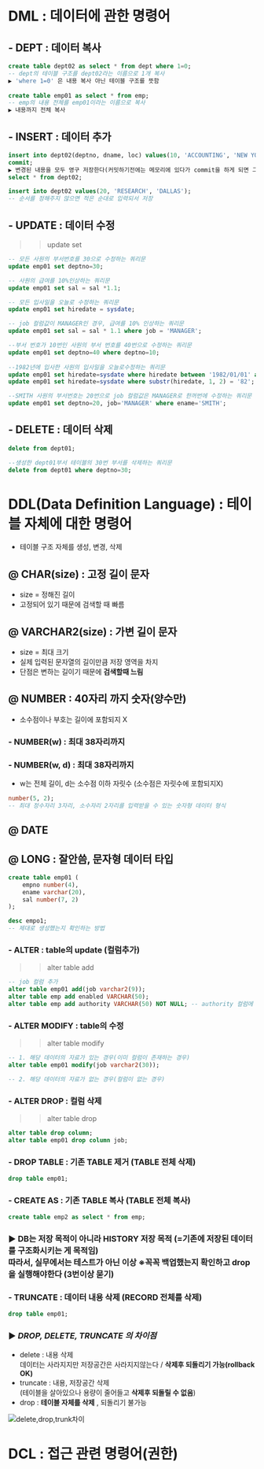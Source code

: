 # DML : 데이터에 관한 명령어 
## - DEPT : 데이터 복사 
```sql
create table dept02 as select * from dept where 1=0;
-- dept의 테이블 구조를 dept02라는 이름으로 1개 복사
▶ 'where 1=0' 은 내용 복사 아닌 테이블 구조를 뜻함
 
create table emp01 as select * from emp;
-- emp의 내용 전체를 emp01이라는 이름으로 복사
▶ 내용까지 전체 복사 
```


## - INSERT : 데이터 추가
```sql
insert into dept02(deptno, dname, loc) values(10, 'ACCOUNTING', 'NEW YORK');
commit;
▶ 변경된 내용을 모두 영구 저장한다(커밋하기전에는 메모리에 있다가 commit을 하게 되면 그때 파일로 저장한다)
select * from dept02;

insert into dept02 values(20, 'RESEARCH', 'DALLAS');
-- 순서를 정해주지 않으면 적은 순대로 입력되서 저장
```

## - UPDATE : 데이터 수정
>> update set 
```sql
-- 모든 사원의 부서번호를 30으로 수정하는 쿼리문
update emp01 set deptno=30;

-- 사원의 급여를 10%인상하는 쿼리문 
update emp01 set sal = sal *1.1;

-- 모든 입사일을 오늘로 수정하는 쿼리문
update emp01 set hiredate = sysdate;

-- job 컬럼값이 MANAGER인 경우, 급여를 10% 인상하는 쿼리문
update emp01 set sal = sal * 1.1 where job = 'MANAGER';

--부서 번호가 10번인 사원의 부서 번호를 40번으로 수정하는 쿼리문
update emp01 set deptno=40 where deptno=10;
 
--1982년에 입사한 사원의 입사일을 오늘로수정하는 쿼리문
update emp01 set hiredate=sysdate where hiredate between '1982/01/01' and '1982/12/31';
update emp01 set hiredate=sysdate where substr(hiredate, 1, 2) = '82';

--SMITH 사원의 부서번호는 20번으로 job 컬럼값은 MANAGER로 한꺼번에 수정하는 쿼리문
update emp01 set deptno=20, job='MANAGER' where ename='SMITH';
```

## - DELETE : 데이터 삭제
```sql
delete from dept01;

--생성한 dept01부서 테이블의 30번 부서를 삭제하는 쿼리문
delete from dept01 where deptno=30;
```

# DDL(Data Definition Language) : 테이블 자체에 대한 명령어
- 테이블 구조 자체를 생성, 변경, 삭제

## @ CHAR(size) : 고정 길이 문자 
- size = 정해진 길이 
- 고정되어 있기 때문에 검색할 때 빠름

## @ VARCHAR2(size) : 가변 길이 문자
- size = 최대 크기
- 실제 입력된 문자열의 길이만큼 저장 영역을 차지
- 단점은 변하는 길이기 때문에 **검색할때 느림**

## @ NUMBER : 40자리 까지 숫자(양수만)
- 소수점이나 부호는 길이에 포함되지 X
### - NUMBER(w) : 최대 38자리까지
### - NUMBER(w, d) : 최대 38자리까지
- w는 전체 길이, d는 소수점 이하 자릿수 (소수점은 자릿수에 포함되지X)
```sql
number(5, 2);
-- 최대 정수자리 3자리, 소수자리 2자리를 입력받을 수 있는 숫자형 데이터 형식
```

## @ DATE
## @ LONG : 잘안씀, 문자형 데이터 타입
```sql
create table emp01 (
    empno number(4),
    ename varchar(20),
    sal number(7, 2)
);

desc empo1; 
-- 제대로 생성했는지 확인하는 방법 
```

### - ALTER : table의 update (컬럼추가) 
>> alter table add
```sql
-- job 컬럼 추가 
alter table emp01 add(job varchar2(9));
alter table emp add enabled VARCHAR(50);
alter table emp add authority VARCHAR(50) NOT NULL; -- authority 컬럼에 null을 허용하지않음
```

### - ALTER MODIFY : table의 수정
>> alter table modify
```sql
-- 1. 해당 데이터의 자료가 있는 경우(이미 컬럼이 존재하는 경우)
alter table emp01 modify(job varchar2(30));

-- 2. 해당 데이터의 자료가 없는 경우(컬럼이 없는 경우)

```

### - ALTER DROP : 컬럼 삭제 
>> alter table drop
```sql
alter table drop column;
alter table emp01 drop column job;
```

### - DROP TABLE : 기존 TABLE 제거 (TABLE 전체 삭제)
```sql
drop table emp01; 
```

### - CREATE AS : 기존 TABLE 복사 (TABLE 전체 복사)
```sql
create table emp2 as select * from emp;
```

### ▶ DB는 저장 목적이 아니라 HISTORY 저장 목적 (=기존에 저장된 데이터를 구조화시키는 게 목적임) <br> 따라서, 실무에서는 테스트가 아닌 이상 **※꼭꼭 백업했는지 확인하고 drop을 실행해야한다 (3번이상 묻기)**


### - TRUNCATE : 데이터 내용 삭제 (RECORD 전체를 삭제)
```sql
drop table emp01; 
```

### ▶ *DROP, DELETE, TRUNCATE 의 차이점*
- delete : 내용 삭제 <br>
 데이터는 사라지지만 저장공간은 사라지지않는다 / **삭제후 되돌리기 가능(rollback OK)**
- truncate : 내용, 저장공간 삭제<br> 
(테이블을 살아있으나 용량이 줄어들고 **삭제후 되돌릴 수 없음**) 
- drop : **테이블 자체를 삭제** , 되돌리기 불가능


![delete,drop,trunk차이](https://user-images.githubusercontent.com/74290204/104752989-b9e05900-579a-11eb-9edc-c1f2adb7a286.png)

# DCL : 접근 관련 명령어(권한)
